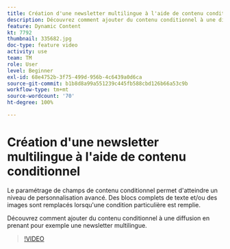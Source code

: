 ```yaml
---
title: Création d'une newsletter multilingue à l'aide de contenu conditionnel
description: Découvrez comment ajouter du contenu conditionnel à une diffusion en prenant pour exemple une newsletter multilingue.
feature: Dynamic Content
kt: 7792
thumbnail: 335682.jpg
doc-type: feature video
activity: use
team: TM
role: User
level: Beginner
exl-id: 68e4752b-3f75-499d-956b-4c6439a0d6ca
source-git-commit: b1b8d8a99a551239c445fb588cbd126b66a53c9b
workflow-type: tm+mt
source-wordcount: '70'
ht-degree: 100%

---
```


# Création d&#39;une newsletter multilingue à l&#39;aide de contenu conditionnel

Le paramétrage de champs de contenu conditionnel permet d&#39;atteindre un niveau de personnalisation avancé. Des blocs complets de texte et/ou des images sont remplacés lorsqu&#39;une condition particulière est remplie.

Découvrez comment ajouter du contenu conditionnel à une diffusion en prenant pour exemple une newsletter multilingue.

>[!VIDEO](https://video.tv.adobe.com/v/335682?quality=12&learn=on)
